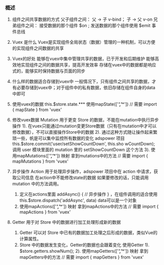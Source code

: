 ### 概述
1. 组件之间共享数据的方式
    父子组件之间： 父 -> 子 v-bind； 子 -> 父 v-on
    兄弟组件之间： 接受数据的那个组件 $on ; 发送数据的那个组件使用 $emit
    事件总线

2. Vuex 是什么
    Vuex是实现组件全局状态（数据）管理的一种机制，可以方便的实现组件之间数据的共享

3. Vuex的好处
    能够在vuex中集中管理共享的数据，已于开发和后期维护
    能够高效地实现组件之间的数据共享，提高开发效率
    存储在vuex中的数据都是响应式的，能够实时保持数据与页面的同步

4. 什么样的数据适合存储到vuex中
    一般情况下，只有组件之间共享的数据，才有必要存储到vuex中；对于组件中的私有数据，依旧存储在组件自身的data中即可

5. 使用vuex的数据
    this.$store.state.***
    使用mapState(['***','****']) // 需要 import { mapState } from 'vuex'

6. 修改vuex数据
    Mutation 用于更变 Store 的数据，不能在mutation中执行异步操作
    1). 在vuex只能通过mutation变更Store数据（只有在mutation中才可以修改数据），不可以直接操作Store中的数据
    2). 通过这种方式随让操作起来繁琐一些，帆是可以集中监控所有数据的变化
adspower 项目 this.$store.commit('user/setShowCountDown', this.sho wCountDown);
调用 user 模块里面的 mutation 里的 setShowCountDown 这个方法
    3). 使用mapMutations(['***','****']) 映射 拿到mutations中的方法 // 需要 import { mapMutations } from 'vuex'

7. 异步操作
    Action 用于处理异步操作，adspower 项目中在 action 中请求，获取公司信息
    在action中不能修改state的数据
    如果要修改的话，只能调用 mutation 中的方法调用。
    1. 定义在actions里面 addAsync() { // 异步操作 } ，在组件调用的适合使用this.$store.dispatch('addAsync', data) data可以是一个对象
    2. 使用mapActions(['***','****']) 映射 拿到mapActions中的方法 // 需要 import { mapActions } from 'vuex'

8. Getter 用于对 Store 中的数据进行加工处理形成新的数据
    1. Getter 可以对 Store 中已有的数据加工处理之后形成的数据，类似Vue的计算属性。
    2. Store 中的数据发生变化，Getter的数据也会跟着变化
    使用Getter
        1). $store.getters.showNum();
        2).  使用mapGetters(['***','****']) 映射 拿到mapGetters中的方法 // 需要 import { mapGetters } from 'vuex'